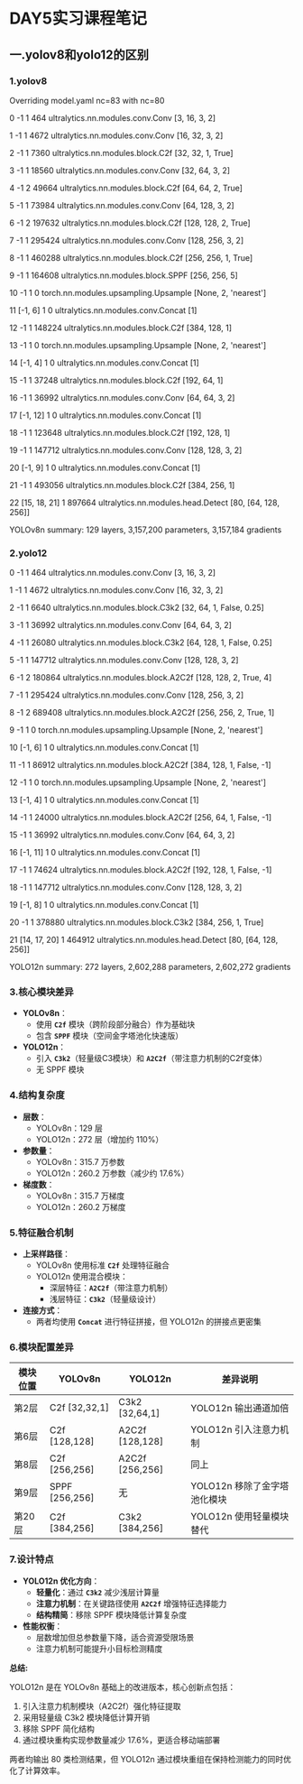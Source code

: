 # DAY5实习课程笔记

## 一.yolov8和yolo12的区别

### 1.yolov8

Overriding model.yaml nc=83 with nc=80

0                  -1  1       464  ultralytics.nn.modules.conv.Conv             [3, 16, 3, 2]

1                  -1  1      4672  ultralytics.nn.modules.conv.Conv             [16, 32, 3, 2]

2                  -1  1      7360  ultralytics.nn.modules.block.C2f             [32, 32, 1, True]

3                  -1  1     18560  ultralytics.nn.modules.conv.Conv             [32, 64, 3, 2]

4                  -1  2     49664  ultralytics.nn.modules.block.C2f             [64, 64, 2, True]

5                  -1  1     73984  ultralytics.nn.modules.conv.Conv             [64, 128, 3, 2]

6                  -1  2    197632  ultralytics.nn.modules.block.C2f             [128, 128, 2, True]

7                  -1  1    295424  ultralytics.nn.modules.conv.Conv             [128, 256, 3, 2]

8                  -1  1    460288  ultralytics.nn.modules.block.C2f             [256, 256, 1, True]

9                  -1  1    164608  ultralytics.nn.modules.block.SPPF            [256, 256, 5]

10                  -1  1         0  torch.nn.modules.upsampling.Upsample         [None, 2, 'nearest']

11             [-1, 6]  1         0  ultralytics.nn.modules.conv.Concat           [1]

12                  -1  1    148224  ultralytics.nn.modules.block.C2f             [384, 128, 1]

13                  -1  1         0  torch.nn.modules.upsampling.Upsample         [None, 2, 'nearest']

14             [-1, 4]  1         0  ultralytics.nn.modules.conv.Concat           [1]

15                  -1  1     37248  ultralytics.nn.modules.block.C2f             [192, 64, 1]

16                  -1  1     36992  ultralytics.nn.modules.conv.Conv             [64, 64, 3, 2]

17            [-1, 12]  1         0  ultralytics.nn.modules.conv.Concat           [1]

18                  -1  1    123648  ultralytics.nn.modules.block.C2f             [192, 128, 1]

19                  -1  1    147712  ultralytics.nn.modules.conv.Conv             [128, 128, 3, 2]

20             [-1, 9]  1         0  ultralytics.nn.modules.conv.Concat           [1]

21                  -1  1    493056  ultralytics.nn.modules.block.C2f             [384, 256, 1]

22        [15, 18, 21]  1    897664  ultralytics.nn.modules.head.Detect           [80, [64, 128, 256]]

YOLOv8n summary: 129 layers, 3,157,200 parameters, 3,157,184 gradients

### 2.yolo12

0                  -1  1       464  ultralytics.nn.modules.conv.Conv             [3, 16, 3, 2]

1                  -1  1      4672  ultralytics.nn.modules.conv.Conv             [16, 32, 3, 2]

2                  -1  1      6640  ultralytics.nn.modules.block.C3k2            [32, 64, 1, False, 0.25]

3                  -1  1     36992  ultralytics.nn.modules.conv.Conv             [64, 64, 3, 2]

4                  -1  1     26080  ultralytics.nn.modules.block.C3k2            [64, 128, 1, False, 0.25]

5                  -1  1    147712  ultralytics.nn.modules.conv.Conv             [128, 128, 3, 2]

6                  -1  2    180864  ultralytics.nn.modules.block.A2C2f           [128, 128, 2, True, 4]

7                  -1  1    295424  ultralytics.nn.modules.conv.Conv             [128, 256, 3, 2]

8                  -1  2    689408  ultralytics.nn.modules.block.A2C2f           [256, 256, 2, True, 1]

9                  -1  1         0  torch.nn.modules.upsampling.Upsample         [None, 2, 'nearest']

10             [-1, 6]  1         0  ultralytics.nn.modules.conv.Concat           [1]

11                  -1  1     86912  ultralytics.nn.modules.block.A2C2f           [384, 128, 1, False, -1]

12                  -1  1         0  torch.nn.modules.upsampling.Upsample         [None, 2, 'nearest']

13             [-1, 4]  1         0  ultralytics.nn.modules.conv.Concat           [1]

14                  -1  1     24000  ultralytics.nn.modules.block.A2C2f           [256, 64, 1, False, -1]

15                  -1  1     36992  ultralytics.nn.modules.conv.Conv             [64, 64, 3, 2]

16            [-1, 11]  1         0  ultralytics.nn.modules.conv.Concat           [1]

17                  -1  1     74624  ultralytics.nn.modules.block.A2C2f           [192, 128, 1, False, -1]

18                  -1  1    147712  ultralytics.nn.modules.conv.Conv             [128, 128, 3, 2]

19             [-1, 8]  1         0  ultralytics.nn.modules.conv.Concat           [1]

20                  -1  1    378880  ultralytics.nn.modules.block.C3k2            [384, 256, 1, True]

21        [14, 17, 20]  1    464912  ultralytics.nn.modules.head.Detect           [80, [64, 128, 256]]

YOLO12n summary: 272 layers, 2,602,288 parameters, 2,602,272 gradients

### **3.核心模块差异**

- **YOLOv8n**：
    - 使用 **`C2f`** 模块（跨阶段部分融合）作为基础块
    - 包含 **`SPPF`** 模块（空间金字塔池化快速版）
- **YOLO12n**：
    - 引入 **`C3k2`**（轻量级C3模块）和 **`A2C2f`**（带注意力机制的C2f变体）
    - 无 SPPF 模块

### **4.结构复杂度**

- **层数**：
    - YOLOv8n：129 层
    - YOLO12n：272 层（增加约 110%）
- **参数量**：
    - YOLOv8n：315.7 万参数
    - YOLO12n：260.2 万参数（减少约 17.6%）
- **梯度数**：
    - YOLOv8n：315.7 万梯度
    - YOLO12n：260.2 万梯度

### 5.**特征融合机制**

- **上采样路径**：
    - YOLOv8n 使用标准 **`C2f`** 处理特征融合
    - YOLO12n 使用混合模块：
        - 深层特征：**`A2C2f`**（带注意力机制）
        - 浅层特征：**`C3k2`**（轻量级设计）
- **连接方式**：
    - 两者均使用 **`Concat`** 进行特征拼接，但 YOLO12n 的拼接点更密集

### 6.**模块配置差异**

| **模块位置** | **YOLOv8n** | **YOLO12n** | **差异说明** |
| --- | --- | --- | --- |
| 第2层 | C2f [32,32,1] | C3k2 [32,64,1] | YOLO12n 输出通道加倍 |
| 第6层 | C2f [128,128] | A2C2f [128,128] | YOLO12n 引入注意力机制 |
| 第8层 | C2f [256,256] | A2C2f [256,256] | 同上 |
| 第9层 | SPPF [256,256] | 无 | YOLO12n 移除了金字塔池化模块 |
| 第20层 | C2f [384,256] | C3k2 [384,256] | YOLO12n 使用轻量模块替代 |

### 7.**设计特点**

- **YOLO12n 优化方向**：
    - **轻量化**：通过 **`C3k2`** 减少浅层计算量
    - **注意力机制**：在关键路径使用 **`A2C2f`** 增强特征选择能力
    - **结构精简**：移除 SPPF 模块降低计算复杂度
- **性能权衡**：
    - 层数增加但总参数量下降，适合资源受限场景
    - 注意力机制可能提升小目标检测精度

**总结:**

YOLO12n 是在 YOLOv8n 基础上的改进版本，核心创新点包括：

1. 引入注意力机制模块（A2C2f）强化特征提取
2. 采用轻量级 C3k2 模块降低计算开销
3. 移除 SPPF 简化结构
4. 通过模块重构实现参数量减少 17.6%，更适合移动端部署

两者均输出 80 类检测结果，但 YOLO12n 通过模块重组在保持检测能力的同时优化了计算效率。